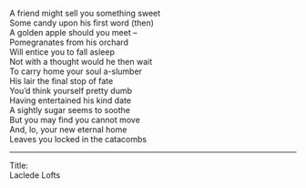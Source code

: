 A friend might sell you something sweet\
Some candy upon his first word (then)\
A golden apple should you meet –\
Pomegranates from his orchard\
Will entice you to fall asleep\
Not with a thought would he then wait\
To carry home your soul a-slumber\
His lair the final stop of fate\
You’d think yourself pretty dumb\
Having entertained his kind date\
A sightly sugar seems to soothe\
But you may find you cannot move\
And, lo, your new eternal home\
Leaves you locked in the catacombs

-----

Title:\
Laclede Lofts